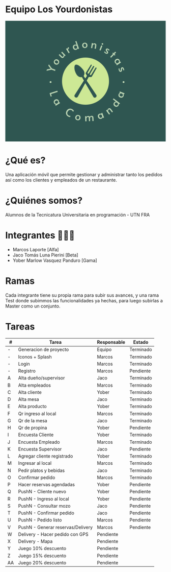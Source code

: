 # Equipo Los Yourdonistas

![yourdonistas-logo](images/README/yourdonistas-logo.png)

# ¿Qué es?

Una aplicación móvil que permite gestionar y administrar tanto los pedidos así como los clientes y empleados de un restaurante.

# ¿Quiénes somos?

 Alumnos de la Tecnicatura Universitaria en programación - UTN FRA

# Integrantes 🙉🙊🙈

- Marcos Laporte [Alfa]
- Jaco Tomás Luna Pierini [Beta]
- Yober Marlow Vasquez Panduro [Gama]

# Ramas
  Cada integrante tiene su propia rama para subir sus avances, y una rama Test donde subimmos las funcionalidades ya hechas, para luego subirlas a Master como un conjunto.

# Tareas

| #  | Tarea                             | Responsable | Estado    |
| -- | --------------------------------- | ----------- | --------- |
| -  | Generacion de proyecto            | Equipo      | Terminado |
| -  | Iconos + Splash                   | Marcos      | Terminado |
| -  | Login                             | Marcos      | Terminado |
| -  | Registro                          | Marcos      | Pendiente |
| A  | Alta dueño/supervisor             | Jaco        | Terminado |
| B  | Alta empleados                    | Marcos      | Terminado |
| C  | Alta cliente                      | Yober       | Terminado |
| D  | Alta mesa                         | Jaco        | Terminado |
| E  | Alta producto                     | Yober       | Terminado |
| F  | Qr ingreso al local               | Marcos      | Terminado |
| G  | Qr de la mesa                     | Jaco        | Terminado |
| H  | Qr de propina                     | Yober       | Pendiente |
| I  | Encuesta Cliente                  | Yober       | Terminado |
| J  | Encuesta Empleado                 | Marcos      | Terminado |
| K  | Encuesta Supervisor               | Jaco        | Pendiente |
| L  | Agregar cliente registrado        | Yober       | Terminado |
| M  | Ingresar al local                 | Marcos      | Terminado |
| N  | Pedir platos y bebidas            | Jaco        | Terminado |
| O  | Confirmar pedido                  | Marcos      | Terminado |
| P  | Hacer reservas agendadas          | Yober       | Pendiente |
| Q  | PushN - Cliente nuevo             | Yober       | Pendiente |
| R  | PushN - Ingreso al local          | Yober       | Pendiente |
| S  | PushN - Consultar mozo            | Jaco        | Pendiente |
| T  | PushN - Confirmar pedido          | Jaco        | Pendiente |
| U  | PushN - Pedido listo              | Marcos      | Pendiente |
| V  | PushN - Generar reservas/Delivery | Marcos      | Pendiente |
| W  | Delivery - Hacer pedido con GPS   | Pendiente   |           |
| X  | Delivery - Mapa                   | Pendiente   |           |
| Y  | Juego 10% descuento               | Pendiente   |           |
| Z  | Juego 15% descuento               | Pendiente   |           |
| AA | Juego 20% descuento               | Pendiente   |           |
